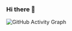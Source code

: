 ### Hi there 👋

![GitHub Activity Graph](https://activity-graph.herokuapp.com/graph?username=#aleksandra-roguszewska&theme=dracula&hide_border=true)

<!--
**aleksandra-roguszewska/aleksandra-roguszewska** is a ✨ _special_ ✨ repository because its `README.md` (this file) appears on your GitHub profile.

Here are some ideas to get you started:

- 🔭 I’m currently working on ...
- 🌱 I’m currently learning ...
- 👯 I’m looking to collaborate on ...
- 🤔 I’m looking for help with ...
- 💬 Ask me about ...
- 📫 How to reach me: ...
- 😄 Pronouns: ...
- ⚡ Fun fact: ...
-->
